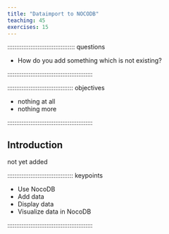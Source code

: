 ```yaml
---
title: "Dataimport to NOCODB"
teaching: 45
exercises: 15
---
```


:::::::::::::::::::::::::::::::::::::: questions 

- How do you add something which is not existing?

::::::::::::::::::::::::::::::::::::::::::::::::

::::::::::::::::::::::::::::::::::::: objectives

- nothing at all
- nothing more

::::::::::::::::::::::::::::::::::::::::::::::::

## Introduction

not yet added


::::::::::::::::::::::::::::::::::::: keypoints 

- Use NocoDB
- Add data
- Display data
- Visualize data in NocoDB

::::::::::::::::::::::::::::::::::::::::::::::::

